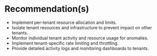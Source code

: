 # Recommendation(s)

- Implement per-tenant resource allocation and limits.
- Isolate tenant resources and infrastructure to prevent impact on other tenants.
- Monitor individual tenant activity and resource usage for anomalies.
- Implement tenant-specific rate limiting and throttling.
- Provide detailed activity logs and monitoring dashboards to tenants.
